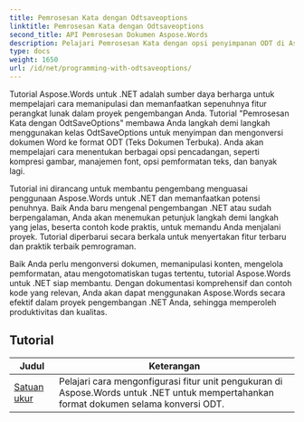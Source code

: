 ```yaml
---
title: Pemrosesan Kata dengan Odtsaveoptions
linktitle: Pemrosesan Kata dengan Odtsaveoptions
second_title: API Pemrosesan Dokumen Aspose.Words
description: Pelajari Pemrosesan Kata dengan opsi penyimpanan ODT di Aspose.Words untuk .NET. Tutorial mendetail dengan kode contoh untuk menyimpan dokumen Word dalam format ODT.
type: docs
weight: 1650
url: /id/net/programming-with-odtsaveoptions/
---
```

Tutorial Aspose.Words untuk .NET adalah sumber daya berharga untuk mempelajari cara memanipulasi dan memanfaatkan sepenuhnya fitur perangkat lunak dalam proyek pengembangan Anda. Tutorial "Pemrosesan Kata dengan OdtSaveOptions" membawa Anda langkah demi langkah menggunakan kelas OdtSaveOptions untuk menyimpan dan mengonversi dokumen Word ke format ODT (Teks Dokumen Terbuka). Anda akan mempelajari cara menentukan berbagai opsi pencadangan, seperti kompresi gambar, manajemen font, opsi pemformatan teks, dan banyak lagi.

Tutorial ini dirancang untuk membantu pengembang menguasai penggunaan Aspose.Words untuk .NET dan memanfaatkan potensi penuhnya. Baik Anda baru mengenal pengembangan .NET atau sudah berpengalaman, Anda akan menemukan petunjuk langkah demi langkah yang jelas, beserta contoh kode praktis, untuk memandu Anda menjalani proyek. Tutorial diperbarui secara berkala untuk menyertakan fitur terbaru dan praktik terbaik pemrograman.

Baik Anda perlu mengonversi dokumen, memanipulasi konten, mengelola pemformatan, atau mengotomatiskan tugas tertentu, tutorial Aspose.Words untuk .NET siap membantu. Dengan dokumentasi komprehensif dan contoh kode yang relevan, Anda akan dapat menggunakan Aspose.Words secara efektif dalam proyek pengembangan .NET Anda, sehingga memperoleh produktivitas dan kualitas.

 ## Tutorial
| Judul | Keterangan |
| --- | --- |
| [Satuan ukur](./measure-unit/) | Pelajari cara mengonfigurasi fitur unit pengukuran di Aspose.Words untuk .NET untuk mempertahankan format dokumen selama konversi ODT. |